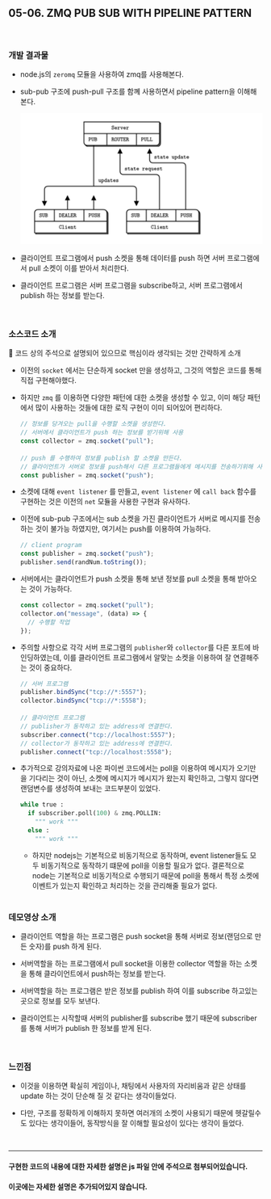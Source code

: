 ## 05-06. ZMQ PUB SUB WITH PIPELINE PATTERN

<br>

### 개발 결과물

- node.js의 `zeromq` 모듈을 사용하여 zmq를 사용해본다.

- sub-pub 구조에 push-pull 구조를 함꼐 사용하면서 pipeline pattern을 이해해본다.

    <img src="./1.png" alt="drawing" width="500"/>

- 클라이언트 프로그램에서 push 소켓을 통해 데이터를 push 하면 서버 프로그램에서 pull 소켓이 이를 받아서 처리한다.

- 클라이언트 프로그램은 서버 프로그램을 subscribe하고, 서버 프로그램에서 publish 하는 정보를 받는다.

<br>

### 소스코드 소개

👀 코드 상의 주석으로 설명되어 있으므로 핵심이라 생각되는 것만 간략하게 소개

- 이전의 `socket` 에서는 단순하게 socket 만을 생성하고, 그것의 역할은 코드를 통해 직접 구현해야했다.

- 하지만 `zmq` 를 이용하면 다양한 패턴에 대한 소켓을 생성할 수 있고, 이미 해당 패턴에서 많이 사용하는 것들에 대한 로직 구현이 이미 되어있어 편리하다.

  ```js
  // 정보를 당겨오는 pull을 수행할 소켓을 생성한다.
  // 서버에서 클라이언트가 push 하는 정보를 받기위해 사용
  const collector = zmq.socket("pull");

  // push 를 수행하여 정보를 publish 할 소켓을 만든다.
  // 클라이언트가 서버로 정보를 push해서 다른 프로그램들에게 메시지를 전송하기위해 사용
  const publisher = zmq.socket("push");
  ```

- 소켓에 대해 `event listener` 를 만들고, `event listener` 에 `call back` 함수를 구현하는 것은 이전의 `net` 모듈을 사용한 구현과 유사하다.

- 이전에 sub-pub 구조에서는 sub 소켓을 가진 클라이언트가 서버로 메시지를 전송하는 것이 불가능 하였지만, 여기서는 push를 이용하여 가능하다.

  ```js
  // client program
  const publisher = zmq.socket("push");
  publisher.send(randNum.toString());
  ```

- 서버에서는 클라이언트가 push 소켓을 통해 보낸 정보를 pull 소켓을 통해 받아오는 것이 가능하다.

  ```js
  const collector = zmq.socket("pull");
  collector.on("message", (data) => {
    // 수행할 작업
  });
  ```

- 주의할 사항으로 각각 서버 프로그램의 `publisher`와 `collector`를 다른 포트에 바인딩하였는데, 이를 클라이언트 프로그램에서 알맞는 소켓을 이용하여 잘 연결해주는 것이 중요하다.

  ```js
  // 서버 프로그램
  publisher.bindSync("tcp://*:5557");
  collector.bindSync("tcp://*:5558");

  // 클라이언트 프로그램
  // publisher가 동작하고 있는 address에 연결한다.
  subscriber.connect("tcp://localhost:5557");
  // collector가 동작하고 있는 address에 연결한다.
  publisher.connect("tcp://localhost:5558");
  ```

- 추가적으로 강의자료에 나온 파이썬 코드에서는 poll을 이용하여 메시지가 오기만을 기다리는 것이 아닌, 소켓에 메시지가 메시지가 왔는지 확인하고, 그렇지 않다면 랜덤변수를 생성하여 보내는 코드부분이 있었다.

  ```python
  while true :
    if subscriber.poll(100) & zmq.POLLIN:
      """ work """
    else :
      """ work """
  ```

  - 하지만 nodejs는 기본적으로 비동기적으로 동작하며, event listener들도 모두 비동기적으로 동작하기 떄문에 poll을 이용할 필요가 없다. 결론적으로 node는 기본적으로 비동기적으로 수행되기 때문에 poll을 통해서 특정 소켓에 이벤트가 있는지 확인하고 처리하는 것을 관리해줄 필요가 없다.

  <br>

### 데모영상 소개

- 클라이언트 역할을 하는 프로그램은 push socket을 통해 서버로 정보(랜덤으로 만든 숫자)를 push 하게 된다.

- 서버역할을 하는 프로그램에서 pull socket을 이용한 collector 역할을 하는 소켓을 통해 클라이언트에서 push하는 정보를 받는다.

- 서버역할을 하는 프로그램은 받은 정보를 publish 하여 이를 subscribe 하고있는 곳으로 정보를 모두 보낸다.

- 클라이언트는 시작할때 서버의 publisher를 subscribe 했기 때문에 subscriber를 통해 서버가 publish 한 정보를 받게 된다.

<br>

### 느낀점

- 이것을 이용하면 확실히 게임이나, 채팅에서 사용자의 자리비움과 같은 상태를 update 하는 것이 단순해 질 것 같다는 생각이들었다.

- 다만, 구조를 정확하게 이해하지 못하면 여러개의 소켓이 사용되기 때문에 헷갈릴수도 있다는 생각이들어, 동작방식을 잘 이해할 필요성이 있다는 생각이 들었다.

<br/>

---

#### 구현한 코드의 내용에 대한 자세한 설명은 js 파일 안에 주석으로 첨부되어있습니다.

#### 이곳에는 자세한 설명은 추가되어있지 않습니다.
